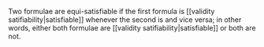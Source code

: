 Two formulae are equi-satisfiable if the first formula is [[validity satifiability|satisfiable]] whenever the second is and vice versa; in other words, either both formulae are [[validity satifiability|satisfiable]] or both are not.